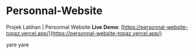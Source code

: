 # Personnal-Website
Projek Latihan | Personnal Website
**Live Demo**: [https://personnal-website-topaz.vercel.app/](https://personnal-website-topaz.vercel.app/)

yare yare

